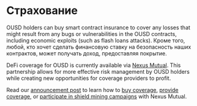 # Страхование

OUSD holders can buy smart contract insurance to cover any losses that might result from any bugs or vulnerabilities in the OUSD contracts, including economic exploits (such as flash loans attacks). Кроме того, любой, кто хочет сделать финансовую ставку на безопасность наших контрактов, может получать доход, предоставляя покрытие.

DeFi coverage for OUSD is currently available via  [Nexus Mutual](https://nexusmutual.io). This partnership allows for more effective risk management by OUSD holders while creating new opportunities for coverage providers to profit.

Read our [announcement post](https://medium.com/originprotocol/origin-partners-with-nexus-mutual-to-offer-defi-insurance-for-origin-dollar-ousd-6eb3432ee042) to learn how to [buy coverage](https://app.nexusmutual.io/cover/buy/get-quote?address=0xE75D77B1865Ae93c7eaa3040B038D7aA7BC02F70), [provide coverage](https://app.nexusmutual.io/staking), or [participate in shield mining campaigns](https://app.nexusmutual.io/rewards) with Nexus Mutual.

